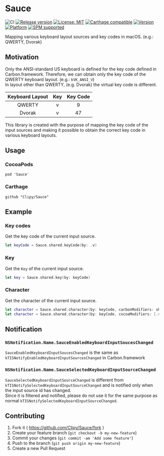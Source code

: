 # Sauce
![CI](https://github.com/Clipy/Sauce/workflows/CI/badge.svg)
[![Release version](https://img.shields.io/github/release/Clipy/Sauce.svg)](https://github.com/Clipy/Sauce/releases/latest)
[![License: MIT](https://img.shields.io/github/license/Clipy/Sauce.svg)](https://github.com/Clipy/Sauce/blob/master/LICENSE)
[![Carthage compatible](https://img.shields.io/badge/Carthage-compatible-4BC51D.svg?style=flat)](https://github.com/Carthage/Carthage)
[![Version](https://img.shields.io/cocoapods/v/Sauce.svg)](http://cocoadocs.org/docsets/Sauce)
[![Platform](https://img.shields.io/cocoapods/p/Sauce.svg)](http://cocoadocs.org/docsets/Sauce)
[![SPM supported](https://img.shields.io/badge/SPM-supported-DE5C43.svg?style=flat)](https://swift.org/package-manager)

Mapping various keyboard layout sources and key codes in macOS. (e.g.: QWERTY, Dvorak)

## Motivation
Only the ANSI-standard US keyboard is defined for the key code defined in Carbon.framework. Therefore, we can obtain only the key code of the QWERTY keyboard layout. (e.g.: `kVK_ANSI_V`)  
In layout other than QWERTY, (e.g. Dvorak) the virtual key code is different.

|  Keyboard Layout  |  Key  |  Key Code  |
| :---------------: | :---: | :--------: |
|      QWERTY       |   v   |      9     |
|      Dvorak       |   v   |     47     |

This library is created with the purpose of mapping the key code of the input sources and making it possible to obtain the correct key code in various keyboard layouts.

## Usage
### CocoaPods
```
pod 'Sauce'
```

### Carthage
```
github "Clipy/Sauce"
```

## Example
### Key codes
Get the key code of the current input source.

```swift
let keyCode = Sauce.shared.keyCode(by: .v)
```

### Key
Get the `Key` of the current input source.

```swift
let key = Sauce.shared.key(by: keyCode)
```

### Character
Get the character of the current input source.

```swift
let character = Sauce.shared.character(by: keyCode, carbonModifiers: shiftKey)
let character = Sauce.shared.character(by: keyCode, cocoaModifiers: [.shift])
```

## Notification
### `NSNotification.Name.SauceEnabledKeyboardInputSoucesChanged`
`SauceEnabledKeyboardInputSoucesChanged` is the same as `kTISNotifyEnabledKeyboardInputSourcesChanged` in Carbon.framework  

### `NSNotification.Name.SauceSelectedKeyboardInputSourceChanged`
`SauceSelectedKeyboardInputSourceChanged` is different from `kTISNotifySelectedKeyboardInputSourceChanged` and is notified only when the input source id has changed.  
Since it is filtered and notified, please do not use it for the same purpose as normal `kTISNotifySelectedKeyboardInputSourceChanged`.

## Contributing
1. Fork it ( https://github.com/Clipy/Sauce/fork )
2. Create your feature branch (`git checkout -b my-new-feature`)
3. Commit your changes (`git commit -am 'Add some feature'`)
4. Push to the branch (`git push origin my-new-feature`)
5. Create a new Pull Request
